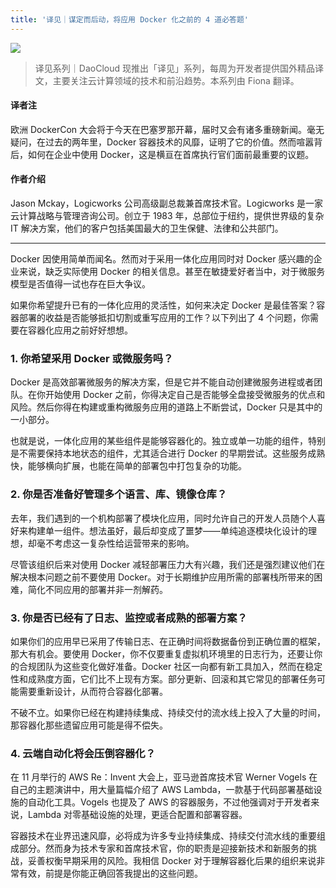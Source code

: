 ```yaml
---
title: '译见｜谋定而后动，将应用 Docker 化之前的 4 道必答题'
---
```


<!-- reviewed by fiona -->

![](http://7xi8kv.com5.z0.glb.qiniucdn.com/yijian-8-1.jpg)

> 译见系列｜DaoCloud 现推出「译见」系列，每周为开发者提供国外精品译文，主要关注云计算领域的技术和前沿趋势。本系列由 Fiona 翻译。


#### 译者注

欧洲 DockerCon 大会将于今天在巴塞罗那开幕，届时又会有诸多重磅新闻。毫无疑问，在过去的两年里，Docker 容器技术的风靡，证明了它的价值。然而喧嚣背后，如何在企业中使用 Docker，这是横亘在首席执行官们面前最重要的议题。

#### 作者介绍

Jason Mckay，Logicworks 公司高级副总裁兼首席技术官。Logicworks 是一家云计算战略与管理咨询公司。创立于 1983 年，总部位于纽约，提供世界级的复杂 IT 解决方案，他们的客户包括美国最大的卫生保健、法律和公共部门。

---

Docker 因使用简单而闻名。然而对于采用一体化应用同时对 Docker 感兴趣的企业来说，缺乏实际使用 Docker 的相关信息。甚至在敏捷爱好者当中，对于微服务模型是否值得一试也存在巨大争议。

如果你希望提升已有的一体化应用的灵活性，如何来决定 Docker 是最佳答案？容器部署的收益是否能够抵扣切割或重写应用的工作？以下列出了 4 个问题，你需要在容器化应用之前好好想想。

### 1. 你希望采用 Docker 或微服务吗？

Docker 是高效部署微服务的解决方案，但是它并不能自动创建微服务进程或者团队。在你开始使用 Docker 之前，你得决定自己是否能够全盘接受微服务的优点和风险。然后你得在构建或重构微服务应用的道路上不断尝试，Docker 只是其中的一小部分。

也就是说，一体化应用的某些组件是能够容器化的。独立或单一功能的组件，特别是不需要保持本地状态的组件，尤其适合进行 Docker 的早期尝试。这些服务成熟快，能够横向扩展，也能在简单的部署包中打包复杂的功能。

### 2. 你是否准备好管理多个语言、库、镜像仓库？

去年，我们遇到的一个机构部署了模块化应用，同时允许自己的开发人员随个人喜好来构建单一组件。想法虽好，最后却变成了噩梦——单纯追逐模块化设计的理想，却毫不考虑这一复杂性给运营带来的影响。

尽管该组织后来对使用 Docker 减轻部署压力大有兴趣，我们还是强烈建议他们在解决根本问题之前不要使用 Docker。对于长期维护应用所需的部署栈所带来的困难，简化不同应用的部署并非一剂解药。

### 3. 你是否已经有了日志、监控或者成熟的部署方案？

如果你们的应用早已采用了传输日志、在正确时间将数据备份到正确位置的框架，那大有机会。要使用 Docker，你不仅要重复虚拟机环境里的日志行为，还要让你的合规团队为这些变化做好准备。Docker 社区一向都有新工具加入，然而在稳定性和成熟度方面，它们比不上现有方案。部分更新、回滚和其它常见的部署任务可能需要重新设计，从而符合容器化部署。

不破不立。如果你已经在构建持续集成、持续交付的流水线上投入了大量的时间，那容器化那些遗留应用可能是得不偿失。

### 4. 云端自动化将会压倒容器化？

在 11 月举行的 AWS Re：Invent 大会上，亚马逊首席技术官 Werner Vogels 在自己的主题演讲中，用大量篇幅介绍了 AWS Lambda，一款基于代码部署基础设施的自动化工具。Vogels 也提及了 AWS 的容器服务，不过他强调对于开发者来说，Lambda 对零基础设施的处理，更适合配置和部署容器。

容器技术在业界迅速风靡，必将成为许多专业持续集成、持续交付流水线的重要组成部分。然而身为技术专家和首席技术官，你的职责是迎接新技术和新服务的挑战，妥善权衡早期采用的风险。我相信 Docker 对于理解容器化后果的组织来说非常有效，前提是你能正确回答我提出的这些问题。 